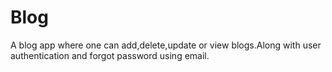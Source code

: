 # Blog
A blog app where one can add,delete,update or view blogs.Along with user authentication and forgot password using email.
